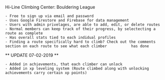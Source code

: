 Hi-Line Climbing Center: Bouldering League

	- Free to sign up via email and password
	- Uses Google Firestore and Firebase for data management
	- Users with admin privelages, are able to add, edit, or delete routes
	- Normal members can keep track of their progress, by selectecting a route as complete 
	- Has overall stats tied to each indidual profiles
	- Finding a route specifically hard to climb? Check out the comments section on each route to see what each climber 	      has done

** UPDATE 07-02-2019 **

	- Added in achievements, that each climber can unlock
	- Added in xp leveling system (Route climbed along with unlocking achievements carry certain xp points)
